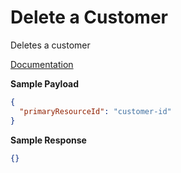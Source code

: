 # Delete a Customer
Deletes a customer

[Documentation](https://shopify.dev/docs/api/admin-rest/2023-01/resources/customer)


**Sample Payload**
```json
{
  "primaryResourceId": "customer-id"
}
```

**Sample Response**
```json
{}
```
